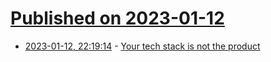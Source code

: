 # [Published on 2023-01-12](index.md)

* [2023-01-12, 22:19:14](https://news.ycombinator.com/item?id=34361063) - [Your tech stack is not the product](https://hoho.com/posts/your-stack-is-not-the-product/)
